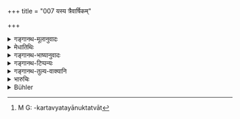 +++
title = "007 यस्य त्रैवार्षिकम्"

+++

<details><summary>गङ्गानथ-मूलानुवादः</summary>

For this reason, if a twice-born person possessing less wealth drinks Soma, he does not obtain its reward, even though he may have drunk Soma formerly.—(7)
</details>

<details><summary>मेधातिथिः</summary>

त्रीणि वर्षाणि यस्य पर्याप्तं भृत्यभरणाय धनं तत् **त्रैवार्षिकम्**, ततो **ऽधिकं वा** **यस्या**स्ति **स सोमं पातुम् अर्हति** । श्रुतौ नित्यस्य सोमस्यावश्यकर्तव्यतया उक्तत्वात्,[^६] भृत्योपरोधे ऽपि नैष निषेधः प्रवर्तते, बलीयस्त्वाच् छ्रुतेः । अत इच्छासोमविषयो ऽयं निषेधः । 


[^६]:
     M G: -kartavyatayānuktatvāt

- <u>ननु</u> च सोमे धनं परिक्रयार्थम् उपयुज्यते "तस्य द्वादशशतं दक्षिणा" इति । तत्र वृत्तिर् वर्धते ऽतश् च सोमे तत्र धनम् उपयुज्यते । नोच्यते यस्य त्रैवार्षिकम् इति । 

- <u>ननु</u> च वृत्तिधनम् असति धने नित्यवद् अस्तीति विद्यमानधनेनापि तत्कर्तव्यम् एवेष्यते । प्राशस्त्यकरदानशब्दो भक्तमात्रे यदि हिरण्यदानं सोमक्रयार्थम् एवमादिनिवृत्तिः ॥ ११.७ ॥
</details>

<details><summary>गङ्गानथ-भाष्यानुवादः</summary>

This verse reiterates the logical fact that no benefit is obtained by a man who has lost his title to the performance by transgressing a definite prohibition.

Inasmuch as the text speaks of ‘*reward*,’ it is dear that what is here stated pertains to voluntary performances.

‘*Even though he may have drunk Soma formerly*’—This implies that a previous performance of the Soma-sacrifice is absolutely compulsory.

The latter half is purely declamatory; it should not be taken as precluding the man who has *not* drunk the Soma formerly.—(7)
</details>

<details><summary>गङ्गानथ-टिप्पन्यः</summary>

This verse is quoted in *Aparārka* (p. 165);—and in *Mitākṣarā* (1.124),
to the effect that a man devoid of wealth should not perform the
Soma-sacrifice.
</details>

<details><summary>गङ्गानथ-तुल्य-वाक्यानि</summary>

**(verses 11.6-7)  
**

See Comparative notes for [Verse
11.6].
</details>

<details><summary>भारुचिः</summary>

एवं च सति काम्यसोमापेक्षो ऽयं सामर्थ्याद् उपदेशो द्रष्टव्यः । नित्यस्य हि सोमस्य भृत्योपरोधेनापि करणम् इष्यते, नित्यत्वाद् एव । तथा च सत्य् अत्र तदैव दाननियमो युज्यते, यथोक्तो यक्ष्यमाणाय देयम् इति । इदं सोमग्रहणं सर्वकाम्यकर्मप्रदर्शनार्थम्, कारणस्य [स]मानत्वात् ॥ ११.६ ॥
</details>

<details><summary>Bühler</summary>

007	He who may possess (a supply of) food sufficient to maintain those dependant on him during three years or more than that, is worthy to drink the Soma-juice.
</details>
